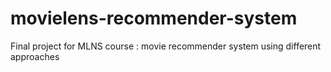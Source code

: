 # movielens-recommender-system
Final project for MLNS course : movie recommender system using different approaches
